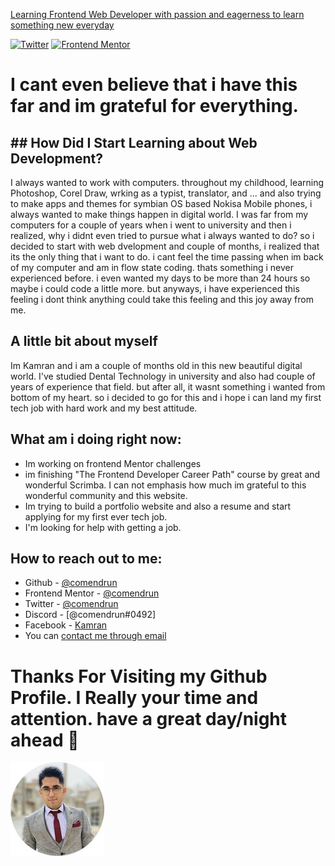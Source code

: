 [Learning Frontend Web Developer with passion and eagerness to learn something new everyday](./images/IMG_20210407_201928_984%20-%202.jpg)

<div align="left">
    <a href="https://twitter.com/comendrun" target="_blank"><img src="https://img.shields.io/twitter/follow/comendrun?style=for-the-badge" alt="Twitter" /></a>
    <a href="https://www.frontendmentor.io/profile/comendrun" target="_blank"><img src="https://img.shields.io/badge/Frontend%20Mentor-comendrun-green" alt="Frontend Mentor" /></a>
</div>

# I cant even believe that i have this far and im grateful for everything.

## ## How Did I Start Learning about Web Development?

I always wanted to work with computers. throughout my childhood, learning Photoshop, Corel Draw, wrking as a typist, translator, and ... and also trying to make apps and themes for symbian OS based Nokisa Mobile phones, i always wanted to make things happen in digital world. I was far from my computers for a couple of years when i went to university and then i realized, why i didnt even tried to pursue what i always wanted to do?
so i decided to start with web dvelopment and couple of months, i realized that its the only thing that i want to do. i cant feel the time passing when im back of my computer and am in flow state coding. thats something i never experienced before. i even wanted my days to be more than 24 hours so maybe i could code a little more. but anyways, i have experienced this feeling i dont think anything could take this feeling and this joy away from me.

## A little bit about myself

Im Kamran and i am a couple of months old in this new beautiful digital world. I've studied Dental Technology in university and also had couple of years of experience that field. but after all, it wasnt something i wanted from bottom of my heart. so i decided to go for this and i hope i can land my first tech job with hard work and my best attitude.

## What am i doing right now:

- Im working on frontend Mentor challenges
- im finishing "The Frontend Developer Career Path" course by great and wonderful Scrimba. I can not emphasis how much im grateful to this wonderful community and this website.
- Im trying to build a portfolio website and also a resume and start applying for my first ever tech job.
- I'm looking for help with getting a job.

## How to reach out to me:

- Github - [@comendrun](https://github.com/comendrun)
- Frontend Mentor - [@comendrun](https://www.frontendmentor.io/profile/comendrun)
- Twitter - [@comendrun](https://twitter.com/comendrun)
- Discord - [@comendrun#0492]
- Facebook - [Kamran](https://www.facebook.com/profile.php?id=100075303231964)
- You can [contact me through email](mailto:kamran.rouhani.dev@gmail.com)

# Thanks For Visiting my Github Profile. I Really your time and attention. have a great day/night ahead 👋

<img alt="comendrun" src="./images/comendrun-small.jpg" style={margin:auto} />
